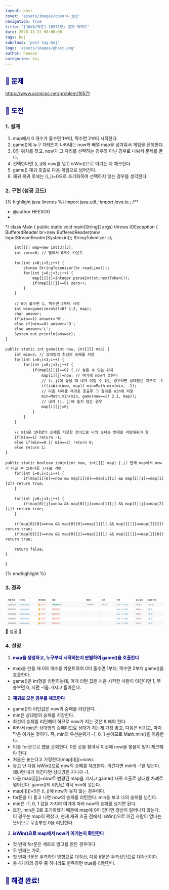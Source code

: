 ```yaml
---
layout: post
cover: 'assets/images/cover4.jpg'
navigation: True
title: "[JAVA/백준] 16571번: 알파 틱택토"
date: 2020-11-22 00:00:00
tags: boj
subclass: 'post tag-boj'
logo: 'assets/images/ghost.png'
author: heesoo
categories: boj
---
```

## <span style="color:navy">👀 문제</span>
<https://www.acmicpc.net/problem/16571>

## <span style="color:navy">👊 도전</span>

### 1. 설계
1. map에서 0 개수가 홀수면 1부터, 짝수면 2부터 시작한다.
2. game()에 누구 차례인지 나타내는 now와 배열 map을 넘겨줘서 게임을 진행한다.
3. 0인 위치를 찾고, now가 그 자리를 선택하는 경우와 아닌 경우로 나눠서 문제를 푼다.
4. 선택한다면 (i, j)에 now를 넣고 isWin()으로 이기는 지 체크한다.
5. game() 재귀 호출로 다음 게임으로 넘어간다.
6. 재귀 복귀 후에는 (i, j)=0으로 초기화하여 선택하지 않는 경우를 생각한다.

### 2. 구현 (성공 코드)
{% highlight java linenos %}
import java.util.*;
import java.io.*;
/**
 * @author HEESOO
 *
 */
class Main {
	public static void main(String[] args) throws IOException {
		BufferedReader br=new BufferedReader(new InputStreamReader(System.in));
		StringTokenizer st;		
		
		int[][] map=new int[3][3];
		int zero=0; // 맵에서 0개수 카운트
		
		for(int i=0;i<3;i++) {
			st=new StringTokenizer(br.readLine());
			for(int j=0;j<3;j++) {
				map[i][j]=Integer.parseInt(st.nextToken());
				if(map[i][j]==0) zero++;
			}
		}
		
		// 0이 홀수면 1, 짝수면 2부터 시작
		int win=game(zero%2!=0? 1:2, map);
		char answer;
		if(win==1) answer='W';
		else if(win==0) answer='D';
		else answer='L';
		System.out.println(answer);
	}
	
	public static int game(int now, int[][] map) {
		int min=2; // 상대방의 최선의 승패를 저장
		for(int i=0;i<3;i++) {
			for(int j=0;j<3;j++) {
				if(map[i][j]==0) { // 놓을 수 있는 위치
					map[i][j]=now; // 여기에 now가 놓는다
					// (i,j)에 놓을 때 내가 이길 수 있는 경우라면 상대방은 지므로 -1
					if(isWin(now, map)) min=Math.min(min, -1);
					// 다음 차례를 재귀로 호출후 그 결과를 min에 저장
					min=Math.min(min, game(now==1? 2:1, map));
					// 내가 (i, j)에 놓지 않는 경우
					map[i][j]=0;
				}
			}
		}
		
		// min은 상대방의 승패를 저장한 것이므로 나의 승패는 반대로 리턴해줘야 함
		if(min==1) return -1;
		else if(min==0 || min==2) return 0;
		else return 1;
	}
	
	public static boolean isWin(int now, int[][] map) { // 현재 map에서 now가 이길 수 있는가를 T/F로 리턴
		for(int i=0;i<3;i++) {
			if(map[i][0]==now && map[i][0]==map[i][1] && map[i][1]==map[i][2]) return true;
		}
		
		for(int j=0;j<3;j++) {
			if(map[0][j]==now && map[0][j]==map[1][j] && map[1][j]==map[2][j]) return true;
		}
		
		if(map[0][0]==now && map[0][0]==map[1][1] && map[1][1]==map[2][2]) return true;
		if(map[0][2]==now && map[0][2]==map[1][1] && map[1][1]==map[2][0]) return true;
		
		return false;
	}
}

{% endhighlight %}

### 3. 결과
![실행결과](./assets/images/201122_1.PNG)
🤟 성공 🤟  



### 4. 설명
1. **<span style="color:navy">map을 생성하고, 누구부터 시작하는지 판별하여 game()을 호출한다</span>**  
- map을 만들 때 0의 개수를 카운트하여 0이 홀수면 1부터, 짝수면 2부터 game()을 호출한다.
- game()은 int형을 리턴하는데, 이때 리턴 값은 처음 시작한 사람이 이긴다면 1, 무승부면 0, 지면 -1을 가지고 돌아온다.

2. **<span style="color:navy">재귀로 모든 경우를 체크한다</span>** 
- game()의 리턴값은 now의 승패를 리턴한다.
- min은 상대방의 승패를 저장한다.
- 최선의 승패를 리턴해야 하므로 now가 지는 것은 피해야 한다.
- 따라서 min은 상대방의 승패이므로 상대가 지는게 가장 좋고, 다음은 비기고, 마지막은 이기는 것이다. 즉, min의 우선순위가 -1, 0, 1 순이므로 Math.min()을 이용한다.
- 이중 for문으로 맵을 순회한다. 0인 곳을 찾아서 이곳에 now을 놓을지 말지 체크해야 한다.
- 처음은 놓는다고 가정한다(map[i][j]=now).
- 놓고 난 다음 isWin()으로 now의 승패를 체크한다. 이긴다면 min에 -1을 넣는다. 왜냐면 내가 이긴다면 상대방은 지니까 -1.
- 다음 map[i][j]=now로 변경된 map을 가지고 game() 재귀 호출로 상대방 차례로 넘어간다. game()의 리턴값 역시 min에 넣는다.
- map[i][j]=0은 (i, j)에 now가 놓지 않는 경우이다.
- for문을 다 돌고 나면 now의 승패를 리턴한다. min을 보고 나의 승패를 넘긴다.
- min은 -1, 0, 1 값을 가지며 여기에 따라 now의 승패를 넘기면 된다.
- 또한, min은 2로 초기화했기 때문에 map에 0이 없다면 갱신이 일어나지 않는다. 이 경우는 map이 꽉찼고, 현재 재귀 호출 전에서 isWin()으로 이긴 사람이 없다는 뜻이므로 무승부인 0을 리턴한다.

3. **<span style="color:navy">isWin()으로 map에서 now가 이기는지 확인한다</span>**
- 첫 번째 for문은 세로로 빙고를 만든 경우이다.
- 두 번째는 가로.
- 첫 번째 if문은 우측하단 방향으로 대각선, 다음 if문은 우측상단으로 대각선이다.
- 총 4가지의 경우 중 하나라도 만족하면 true를 리턴한다.
 

## <span style="color:navy">👏 해결 완료!</span>
